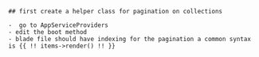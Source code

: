 	## first create a helper class for pagination on collections

	-  go to AppServiceProviders 
	- edit the boot method
	- blade file should have indexing for the pagination a common syntax is {{ !! items->render() !! }}